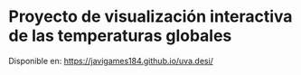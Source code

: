 # Proyecto de visualización interactiva de las temperaturas globales
Disponible en: https://javigames184.github.io/uva.desi/
